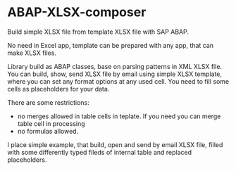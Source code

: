 # ABAP-XLSX-composer
Build simple XLSX file from template XLSX file with SAP ABAP. 

No need in Excel app, template can be prepared with any app, that can make XLSX files. 

Library build as ABAP classes, base on parsing patterns in XML XLSX file. You can build, show, send XLSX file by email using simple XLSX template, where you can set any format options at any used cell. You need to fill some cells as placeholders for your data. 

There are some restrictions:
 - no merges allowed in table cells in teplate. If you need you can merge table cell in processing
 - no formulas allowed.

I place simple example, that build, open and send by email XLSX file, filled with some differently typed fileds of internal table and  replaced placeholders.
